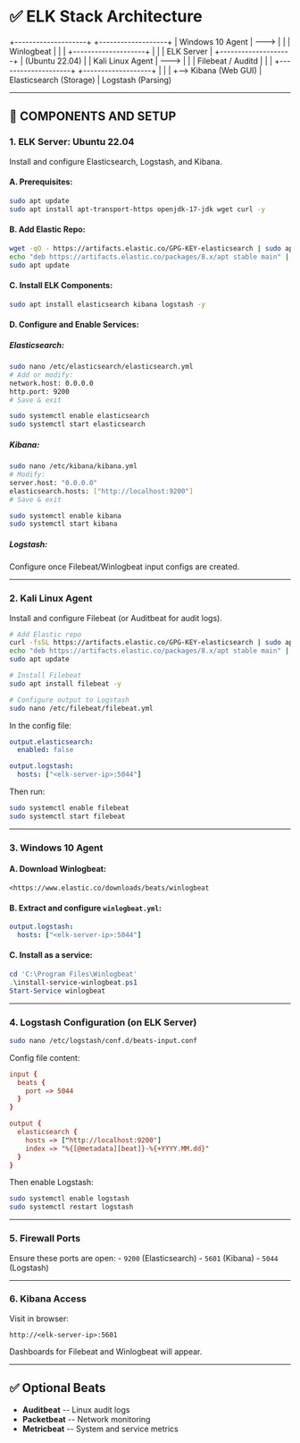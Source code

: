 

# ✅ ELK Stack Architecture

+--------------------+       +-------------------+
| Windows 10 Agent   | --->  |                   |
| Winlogbeat         |       |                   |
+--------------------+       |                   |
                             |    ELK Server      |
+--------------------+       |  (Ubuntu 22.04)    |
| Kali Linux Agent   | --->  |                   |
| Filebeat / Auditd  |       |                   |
+--------------------+       +-------------------+
                                   |    |
                                   |    +--> Kibana (Web GUI)
                                   |
                              Elasticsearch (Storage)
                                   |
                               Logstash (Parsing)



---

## 🧱 COMPONENTS AND SETUP

### 1. ELK Server: Ubuntu 22.04

Install and configure Elasticsearch, Logstash, and Kibana.

#### A. Prerequisites:

``` bash
sudo apt update
sudo apt install apt-transport-https openjdk-17-jdk wget curl -y
```

#### B. Add Elastic Repo:

``` bash
wget -qO - https://artifacts.elastic.co/GPG-KEY-elasticsearch | sudo apt-key add -
echo "deb https://artifacts.elastic.co/packages/8.x/apt stable main" | sudo tee /etc/apt/sources.list.d/elastic-8.x.list
sudo apt update
```

#### C. Install ELK Components:

``` bash
sudo apt install elasticsearch kibana logstash -y
```

#### D. Configure and Enable Services:

##### Elasticsearch:

``` bash
sudo nano /etc/elasticsearch/elasticsearch.yml
# Add or modify:
network.host: 0.0.0.0
http.port: 9200
# Save & exit

sudo systemctl enable elasticsearch
sudo systemctl start elasticsearch
```

##### Kibana:

``` bash
sudo nano /etc/kibana/kibana.yml
# Modify:
server.host: "0.0.0.0"
elasticsearch.hosts: ["http://localhost:9200"]
# Save & exit

sudo systemctl enable kibana
sudo systemctl start kibana
```

##### Logstash:

Configure once Filebeat/Winlogbeat input configs are created.

------------------------------------------------------------------------

### 2. Kali Linux Agent

Install and configure Filebeat (or Auditbeat for audit logs).

``` bash
# Add Elastic repo
curl -fsSL https://artifacts.elastic.co/GPG-KEY-elasticsearch | sudo apt-key add -
echo "deb https://artifacts.elastic.co/packages/8.x/apt stable main" | sudo tee /etc/apt/sources.list.d/elastic-8.x.list
sudo apt update

# Install Filebeat
sudo apt install filebeat -y

# Configure output to Logstash
sudo nano /etc/filebeat/filebeat.yml
```

In the config file:

``` yaml
output.elasticsearch:
  enabled: false

output.logstash:
  hosts: ["<elk-server-ip>:5044"]
```

Then run:

``` bash
sudo systemctl enable filebeat
sudo systemctl start filebeat
```

------------------------------------------------------------------------

### 3. Windows 10 Agent

#### A. Download Winlogbeat:

```
<https://www.elastic.co/downloads/beats/winlogbeat
```


#### B. Extract and configure `winlogbeat.yml`:

``` yaml
output.logstash:
  hosts: ["<elk-server-ip>:5044"]
```

#### C. Install as a service:

``` powershell
cd 'C:\Program Files\Winlogbeat'
.\install-service-winlogbeat.ps1
Start-Service winlogbeat
```

------------------------------------------------------------------------

### 4. Logstash Configuration (on ELK Server)

``` bash
sudo nano /etc/logstash/conf.d/beats-input.conf
```

Config file content:

``` conf
input {
  beats {
    port => 5044
  }
}

output {
  elasticsearch {
    hosts => ["http://localhost:9200"]
    index => "%{[@metadata][beat]}-%{+YYYY.MM.dd}"
  }
}
```

Then enable Logstash:

``` bash
sudo systemctl enable logstash
sudo systemctl restart logstash
```

------------------------------------------------------------------------

### 5. Firewall Ports

Ensure these ports are open: - `9200` (Elasticsearch) - `5601`
(Kibana) - `5044` (Logstash)

------------------------------------------------------------------------

### 6. Kibana Access

Visit in browser:

    http://<elk-server-ip>:5601

Dashboards for Filebeat and Winlogbeat will appear.

------------------------------------------------------------------------

## ✅ Optional Beats

-   **Auditbeat** -- Linux audit logs
-   **Packetbeat** -- Network monitoring
-   **Metricbeat** -- System and service metrics




